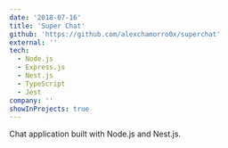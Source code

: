 ```yaml
---
date: '2018-07-16'
title: 'Super Chat'
github: 'https://github.com/alexchamorro0x/superchat'
external: ''
tech:
  - Node.js
  - Express.js
  - Nest.js
  - TypeScript
  - Jest
company: ''
showInProjects: true
---
```


Chat application built with Node.js and Nest.js.
